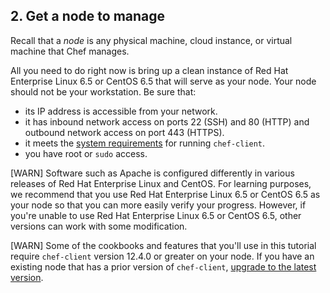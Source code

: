 ## 2. Get a node to manage

Recall that a _node_ is any physical machine, cloud instance, or virtual machine that Chef manages.

All you need to do right now is bring up a clean instance of Red Hat Enterprise Linux 6.5 or CentOS 6.5 that will serve as your node. Your node should not be your workstation. Be sure that:

* its IP address is accessible from your network.
* it has inbound network access on ports 22 (SSH) and 80 (HTTP) and outbound network access on port 443 (HTTPS).
* it meets the [system requirements](https://docs.chef.io/chef_system_requirements.html#chef-client) for running `chef-client`.
* you have root or `sudo` access.

[WARN] Software such as Apache is configured differently in various releases of Red Hat Enterprise Linux and CentOS. For learning purposes, we recommend that you use Red Hat Enterprise Linux 6.5 or CentOS 6.5 as your node so that you can more easily verify your progress. However, if you're unable to use Red Hat Enterprise Linux 6.5 or CentOS 6.5, other versions can work with some modification.

[WARN] Some of the cookbooks and features that you'll use in this tutorial require `chef-client` version 12.4.0 or greater on your node. If you have an existing node that has a prior version of `chef-client`, [upgrade to the latest version](https://downloads.chef.io/chef-client/).
